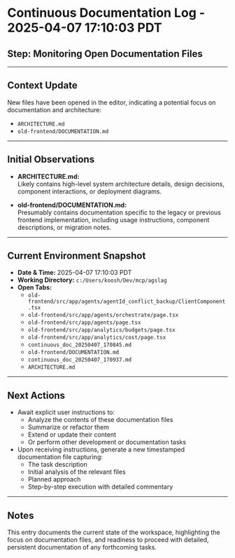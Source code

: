 # Continuous Documentation Log - 2025-04-07 17:10:03 PDT

## Step: Monitoring Open Documentation Files

---

## Context Update

New files have been opened in the editor, indicating a potential focus on documentation and architecture:

- `ARCHITECTURE.md`
- `old-frontend/DOCUMENTATION.md`

---

## Initial Observations

- **ARCHITECTURE.md:**  
  Likely contains high-level system architecture details, design decisions, component interactions, or deployment diagrams.

- **old-frontend/DOCUMENTATION.md:**  
  Presumably contains documentation specific to the legacy or previous frontend implementation, including usage instructions, component descriptions, or migration notes.

---

## Current Environment Snapshot

- **Date & Time:** 2025-04-07 17:10:03 PDT
- **Working Directory:** `c:/Users/koosh/Dev/mcp/agslag`
- **Open Tabs:**
  - `old-frontend/src/app/agents/agentId_conflict_backup/ClientComponent.tsx`
  - `old-frontend/src/app/agents/orchestrate/page.tsx`
  - `old-frontend/src/app/agents/page.tsx`
  - `old-frontend/src/app/analytics/budgets/page.tsx`
  - `old-frontend/src/app/analytics/cost/page.tsx`
  - `continuous_doc_20250407_170845.md`
  - `old-frontend/DOCUMENTATION.md`
  - `continuous_doc_20250407_170937.md`
  - `ARCHITECTURE.md`

---

## Next Actions

- Await explicit user instructions to:
  - Analyze the contents of these documentation files
  - Summarize or refactor them
  - Extend or update their content
  - Or perform other development or documentation tasks
- Upon receiving instructions, generate a new timestamped documentation file capturing:
  - The task description
  - Initial analysis of the relevant files
  - Planned approach
  - Step-by-step execution with detailed commentary

---

## Notes

This entry documents the current state of the workspace, highlighting the focus on documentation files, and readiness to proceed with detailed, persistent documentation of any forthcoming tasks.
